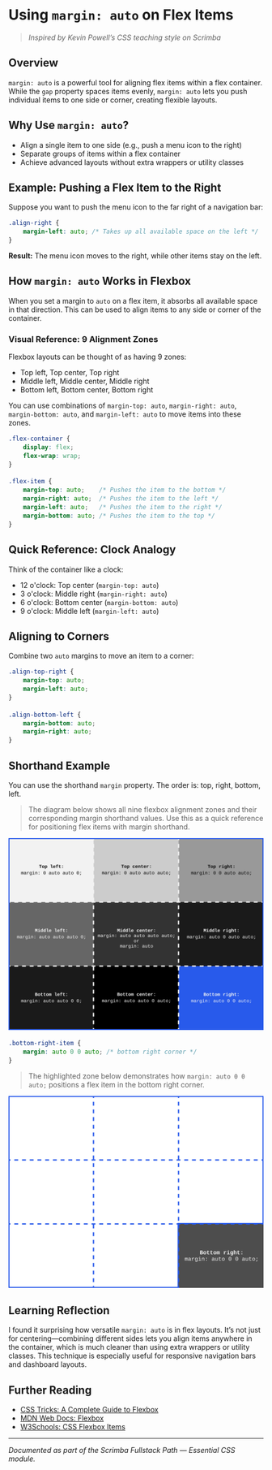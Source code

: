 # Using `margin: auto` on Flex Items

> _Inspired by Kevin Powell’s CSS teaching style on Scrimba_

## Overview

`margin: auto` is a powerful tool for aligning flex items within a flex container. While the `gap` property spaces items evenly, `margin: auto` lets you push individual items to one side or corner, creating flexible layouts.

## Why Use `margin: auto`?

- Align a single item to one side (e.g., push a menu icon to the right)
- Separate groups of items within a flex container
- Achieve advanced layouts without extra wrappers or utility classes

## Example: Pushing a Flex Item to the Right

Suppose you want to push the menu icon to the far right of a navigation bar:

```css
.align-right {
    margin-left: auto; /* Takes up all available space on the left */
}
```

**Result:** The menu icon moves to the right, while other items stay on the left.

## How `margin: auto` Works in Flexbox

When you set a margin to `auto` on a flex item, it absorbs all available space in that direction. This can be used to align items to any side or corner of the container.

### Visual Reference: 9 Alignment Zones

Flexbox layouts can be thought of as having 9 zones:

- Top left, Top center, Top right
- Middle left, Middle center, Middle right
- Bottom left, Bottom center, Bottom right

You can use combinations of `margin-top: auto`, `margin-right: auto`, `margin-bottom: auto`, and `margin-left: auto` to move items into these zones.

```css
.flex-container {
    display: flex;
    flex-wrap: wrap;
}

.flex-item {
    margin-top: auto;    /* Pushes the item to the bottom */
    margin-right: auto;  /* Pushes the item to the left */
    margin-left: auto;   /* Pushes the item to the right */
    margin-bottom: auto; /* Pushes the item to the top */
}
```

## Quick Reference: Clock Analogy

Think of the container like a clock:

- 12 o'clock: Top center (`margin-top: auto`)
- 3 o'clock: Middle right (`margin-right: auto`)
- 6 o'clock: Bottom center (`margin-bottom: auto`)
- 9 o'clock: Middle left (`margin-left: auto`)

## Aligning to Corners

Combine two `auto` margins to move an item to a corner:

```css
.align-top-right {
    margin-top: auto;
    margin-left: auto;
}

.align-bottom-left {
    margin-bottom: auto;
    margin-right: auto;
}
```

## Shorthand Example

You can use the shorthand `margin` property. The order is: top, right, bottom, left.

> The diagram below shows all nine flexbox alignment zones and their corresponding margin shorthand values. Use this as a quick reference for positioning flex items with margin shorthand.

![Diagram showing 9 flexbox alignment zones and their margin shorthand values](images/flexbox-9-slice-diagram.svg)

```css
.bottom-right-item {
    margin: auto 0 0 auto; /* bottom right corner */
}
```

> The highlighted zone below demonstrates how `margin: auto 0 0 auto;` positions a flex item in the bottom right corner.

![Flexbox bottom right alignment using margin: auto 0 0 auto;](images/flexbox-9-slice-bottom-right-diagram.svg)

## Learning Reflection

I found it surprising how versatile `margin: auto` is in flex layouts. It’s not just for centering—combining different sides lets you align items anywhere in the container, which is much cleaner than using extra wrappers or utility classes. This technique is especially useful for responsive navigation bars and dashboard layouts.

## Further Reading

- [CSS Tricks: A Complete Guide to Flexbox](https://css-tricks.com/snippets/css/a-guide-to-flexbox/)
- [MDN Web Docs: Flexbox](https://developer.mozilla.org/en-US/docs/Web/CSS/CSS_Flexible_Box_Layout/Basic_Concepts_of_Flexbox)
- [W3Schools: CSS Flexbox Items](https://www.w3schools.com/css/css3_flexbox_items.asp)

---
_Documented as part of the Scrimba Fullstack Path — Essential CSS module._
